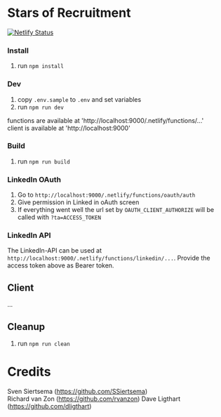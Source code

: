 # Stars of Recruitment

[![Netlify Status](https://api.netlify.com/api/v1/badges/8fe890ce-e264-4bae-ab79-8e6e29d8b5b2/deploy-status)](https://app.netlify.com/sites/wonderful-poitras-07b34c/deploys)

### Install
1. run `npm install`

### Dev
1. copy `.env.sample` to `.env` and set variables
1. run `npm run dev`

functions are available at 'http://localhost:9000/.netlify/functions/...'  
client is available at 'http://localhost:9000'

### Build
1. run `npm run build`

### LinkedIn OAuth
1. Go to `http://localhost:9000/.netlify/functions/oauth/auth`
2. Give permission in Linked in oAuth screen
3. If everything went well the url set by `OAUTH_CLIENT_AUTHORIZE` will be called with `?ta=ACCESS_TOKEN`

### LinkedIn API
The LinkedIn-API can be used at `http://localhost:9000/.netlify/functions/linkedin/...`. Provide the access token above as Bearer token.

## Client
...

## Cleanup
1. run `npm run clean`

# Credits
Sven Siertsema (https://github.com/SSiertsema)  
Richard van Zon (https://github.com/rvanzon)
Dave Ligthart (https://github.com/dligthart)
